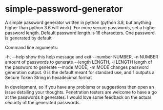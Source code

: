 
# simple-password-generator
A simple password generator written in python (python 3.8, but anything higher than python 3.6 will work). 
For more secure passwords, set a higher password length. 
Default password length is 16 characters.
One password is generated by default

Command line arguments:

  -h, --help            show this help message and exit
  --number NUMBER, -n NUMBER
                        amount of passwords to generate
  --length LENGTH, -l LENGTH
                        length of the password to generate
  --mode MODE, -m MODE  changes password generation output. 0 is the default meant for standard use,
                        and 1 outputs a Secure Token String in hexadecimal format
	

In development, so if you have any problems or suggestions then open an issue detailing your thoughts.
Penetration testers are welcome to have a go at the passwords it generates. I would love some feedback on the actual security of the generated passwords.
